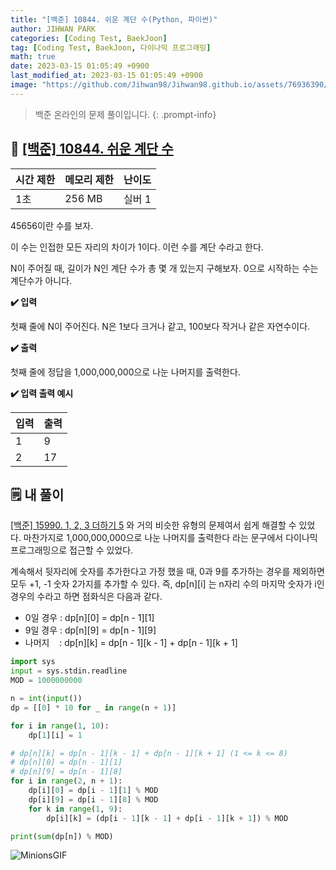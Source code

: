 ```yaml
---
title: "[백준] 10844. 쉬운 계단 수(Python, 파이썬)"
author: JIHWAN PARK
categories: [Coding Test, BaekJoon]
tag: [Coding Test, BaekJoon, 다이나믹 프로그래밍]
math: true
date: 2023-03-15 01:05:49 +0900
last_modified_at: 2023-03-15 01:05:49 +0900
image: "https://github.com/Jihwan98/Jihwan98.github.io/assets/76936390/d984a11f-0bbf-4c95-82c6-c5509b65365a"
---
```

> 백준 온라인의 문제 풀이입니다.
{: .prompt-info}

## 📖 <a href='https://www.acmicpc.net/problem/10844' target='_blank'>[백준] 10844. 쉬운 계단 수</a>

|시간 제한|메모리 제한|난이도|
|---|---|---|
|1초|256 MB|실버 1|

45656이란 수를 보자.

이 수는 인접한 모든 자리의 차이가 1이다. 이런 수를 계단 수라고 한다.

N이 주어질 때, 길이가 N인 계단 수가 총 몇 개 있는지 구해보자. 0으로 시작하는 수는 계단수가 아니다.

**✔️ 입력**

첫째 줄에 N이 주어진다. N은 1보다 크거나 같고, 100보다 작거나 같은 자연수이다.

**✔️ 출력**

첫째 줄에 정답을 1,000,000,000으로 나눈 나머지를 출력한다.

**✔️ 입력 출력 예시**

|입력|출력|
|---|---|
|1|9|
|2|17|

## 🗒️ 내 풀이
<a href='https://jihwan98.github.io/posts/%EB%B0%B1%EC%A4%80-15990.-1,-2,-3-%EB%8D%94%ED%95%98%EA%B8%B0-5/' target='_blank'>[백준] 15990. 1, 2, 3 더하기 5</a> 와 거의 비슷한 유형의 문제여서 쉽게 해결할 수 있었다. 마찬가지로 1,000,000,000으로 나눈 나머지를 출력한다 라는 문구에서 다이나믹 프로그래밍으로 접근할 수 있었다.

계속해서 뒷자리에 숫자를 추가한다고 가정 했을 때, 0과 9를 추가하는 경우를 제외하면 모두 +1, -1 숫자 2가지를 추가할 수 있다. 즉, dp[n][i] 는 n자리 수의 마지막 숫자가 i인 경우의 수라고 하면 점화식은 다음과 같다.

- 0일 경우 : dp[n][0] = dp[n - 1][1]
- 9일 경우 : dp[n][9] = dp[n - 1][9]
- 나머지 &nbsp;&nbsp; : dp[n][k] = dp[n - 1][k - 1] + dp[n - 1][k + 1]

```python
import sys
input = sys.stdin.readline
MOD = 1000000000

n = int(input())
dp = [[0] * 10 for _ in range(n + 1)]

for i in range(1, 10):
    dp[1][i] = 1

# dp[n][k] = dp[n - 1][k - 1] + dp[n - 1][k + 1] (1 <= k <= 8)
# dp[n][0] = dp[n - 1][1]
# dp[n][9] = dp[n - 1][8]
for i in range(2, n + 1):
    dp[i][0] = dp[i - 1][1] % MOD
    dp[i][9] = dp[i - 1][8] % MOD
    for k in range(1, 9):
        dp[i][k] = (dp[i - 1][k - 1] + dp[i - 1][k + 1]) % MOD

print(sum(dp[n]) % MOD)
```

![MinionsGIF](https://user-images.githubusercontent.com/76936390/225056853-6fd6c6e9-f78e-43c6-aea7-87f4da04a8f4.gif)